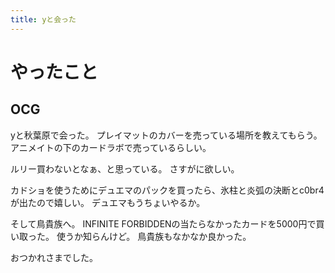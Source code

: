 ```yaml
---
title: yと会った
---
```


# やったこと

## OCG

yと秋葉原で会った。
プレイマットのカバーを売っている場所を教えてもらう。
アニメイトの下のカードラボで売っているらしい。

ルリー買わないとなぁ、と思っている。
さすがに欲しい。

カドショを使うためにデュエマのパックを買ったら、氷柱と炎弧の決断とc0br4が出たので嬉しい。
デュエマもうちょいやるか。

そして鳥貴族へ。
INFINITE FORBIDDENの当たらなかったカードを5000円で買い取った。
使うか知らんけど。
鳥貴族もなかなか良かった。

おつかれさまでした。
